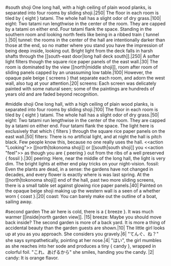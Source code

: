 #south shoji
One long hall, with a high ceiling of plain wood planks, is separated into four rooms by sliding shoji.|250|
The floor in each room is tiled by { eight } tatami. The whole hall has a slight odor of dry grass.|100|
  eight: Two tatami run lengthwise in the center of the room. They are capped by a tatami on either end. Four tatami flank the space.
Standing in the southern room and looking north feels like being in a ribbed train { tunnel }.|50|
  tunnel: the rooms in the center of the hall are intentionally darker than those at the end, so no matter where you stand you have the impression of being deep inside, looking out.
Bright light from the deck falls in harsh shafts through the [[south-east door|long hall deck south]].|250|
A softer light filters though the square rice paper panels of the east wall.|30|
The room is dominated by the view [[north|middle shoji]], room after room of sliding panels capped by an unassuming low table.|100|
However, the opaque pale beige { screens } that separate each room, and adorn the west wall, also tug at your attention.|20|
  screens: Each screen was delicately painted with some natural seen; some of the paintings are hundreds of years old and are faded beyond recognition.

#middle shoji
One long hall, with a high ceiling of plain wood planks, is separated into four rooms by sliding shoji.|100|
The floor in each room is tiled by { eight } tatami. The whole hall has a slight odor of dry grass.|50|
  eight: Two tatami run lengthwise in the center of the room. They are capped by a tatami on either end. Four tatami flank the space.
The light here is exclusively that which { filters } through the square rice paper panels on the east wall.|50|
  filters: There is no artificial light, and at night the hall is pitch black. Few people know this, because no one really uses the hall.
<<action "Looking">> [[north|tokonoma shoji]] or [[south|south shoji]] you <<action "feel">> as though you are { peering } out from the ribs of a well preserved { fossil }.|30|
  peering: Here, near the middle of the long hall, the light is very dim. The bright lights at either end play tricks on your night-vision.
  fossil: Even the plants are dead, in a sense: the gardens have not changed in decades, and every flower is exactly where is was last spring.
At the [[north|tokonoma shoji]] end of the hall, past two more sliding screens, there is a small table set against glowing rice paper panels.|40|
Painted on the opaque beige shoji making up the western wall is a seen of a whether worn { coast }.|20|
  coast: You can barely make out the outline of a boat, sailing away.

#second garden
The air here is cold, there is a { breeze }. It was much warmer [[inside|north garden view]]. |15|
  breeze: Maybe you should move back inside?
The second garden is more of a back yard. It is more a thing of accidental beauty than the garden guests are shown.|10|
The little girl looks up at you as you approach. She considers you gravely.|6|
"てんぐ、ね？" she says sympathetically, pointing at her nose.|4|
"はい", the girl mumbles as she reaches into her sode and produces a tiny { candy }, wrapped in colorful foil. "これ、あげるから" she smiles, handing you the candy. |2|
  candy: It is orange flavor.
